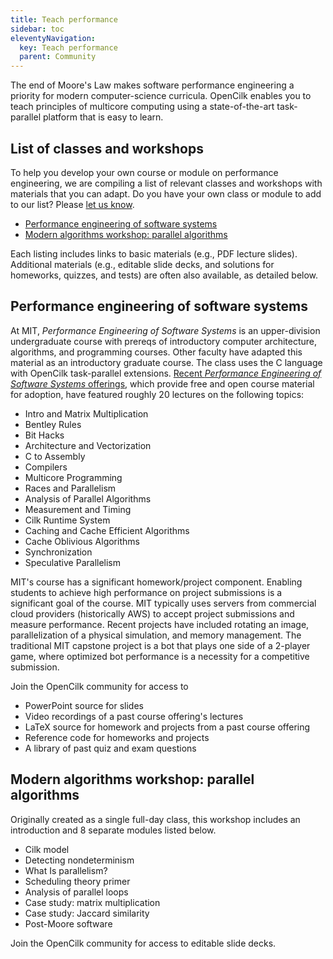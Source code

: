 ```yaml
---
title: Teach performance
sidebar: toc
eleventyNavigation:
  key: Teach performance
  parent: Community
---
```


The end of Moore's Law makes software performance engineering a priority for modern computer-science curricula.
OpenCilk enables you to teach principles of multicore computing using a state-of-the-art task-parallel platform that is easy to learn.

## List of classes and workshops

To help you develop your own course or module on performance engineering, we are compiling a list of relevant classes and workshops with materials that you can adapt. Do you have your own class or module to add to our list? Please [let us know](/contribute/contact/).
- [Performance engineering of software systems](#performance-engineering-of-software-systems)
- [Modern algorithms workshop: parallel algorithms](#modern-algorithms-workshop:-parallel-algorithms)

Each listing includes links to basic materials (e.g., PDF lecture slides). Additional materials (e.g., editable slide decks, and solutions for homeworks, quizzes, and tests) are often also available, as detailed below.

## Performance engineering of software systems

At MIT, _Performance Engineering of Software Systems_ is an upper-division undergraduate course with prereqs of introductory computer architecture, algorithms, and programming courses. Other faculty have adapted this material as an introductory graduate course. The class uses the C language with OpenCilk task-parallel extensions. [Recent _Performance Engineering of Software Systems_ offerings](https://ocw.mit.edu/courses/6-172-performance-engineering-of-software-systems-fall-2018/), which provide free and open course material for adoption, have featured roughly 20 lectures on the following topics:

- Intro and Matrix Multiplication
- Bentley Rules
- Bit Hacks
- Architecture and Vectorization
- C to Assembly
- Compilers
- Multicore Programming
- Races and Parallelism
- Analysis of Parallel Algorithms
- Measurement and Timing
- Cilk Runtime System
- Caching and Cache Efficient Algorithms
- Cache Oblivious Algorithms
- Synchronization
- Speculative Parallelism

MIT's course has a significant homework/project component. Enabling students to achieve high performance on project submissions is a significant goal of the course. MIT typically uses servers from commercial cloud providers (historically AWS) to accept project submissions and measure performance.
Recent projects have included rotating an image, parallelization of a physical simulation, and memory management. The traditional MIT capstone project is a bot that plays one side of a 2-player game, where optimized bot performance is a necessity for a competitive submission.

Join the OpenCilk community for access to
- PowerPoint source for slides
- Video recordings of a past course offering's lectures
- LaTeX source for homework and projects from a past course offering
- Reference code for homeworks and projects
- A library of past quiz and exam questions

## Modern algorithms workshop: parallel algorithms

Originally created as a single full-day class, this workshop includes an introduction and 8 separate modules listed below.

- Cilk model
- Detecting nondeterminism
- What Is parallelism?
- Scheduling theory primer
- Analysis of parallel loops
- Case study: matrix multiplication
- Case study: Jaccard similarity
- Post-Moore software

Join the OpenCilk community for access to editable slide decks.

